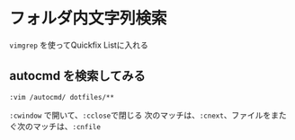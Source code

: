 
# フォルダ内文字列検索

`vimgrep` を使ってQuickfix Listに入れる


## autocmd を検索してみる

```vimscript
:vim /autocmd/ dotfiles/**
```

`:cwindow` で開いて、`:cclose`で閉じる
次のマッチは、`:cnext`、ファイルをまたぐ次のマッチは、`:cnfile`
